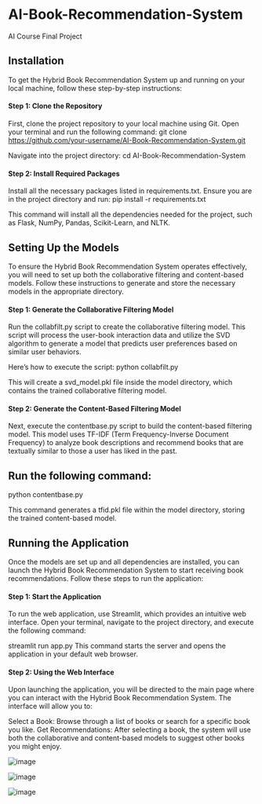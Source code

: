 # AI-Book-Recommendation-System
AI Course Final Project 

## Installation
To get the Hybrid Book Recommendation System up and running on your local machine, follow these step-by-step instructions:

#### Step 1: Clone the Repository
First, clone the project repository to your local machine using Git. Open your terminal and run the 
following command:
git clone https://github.com/your-username/AI-Book-Recommendation-System.git

Navigate into the project directory:
cd AI-Book-Recommendation-System

#### Step 2: Install Required Packages
Install all the necessary packages listed in requirements.txt. Ensure you are in the project directory and run:
pip install -r requirements.txt

This command will install all the dependencies needed for the project, such as Flask, NumPy, Pandas, Scikit-Learn, and NLTK.

## Setting Up the Models
To ensure the Hybrid Book Recommendation System operates effectively, you will need to set up both the collaborative filtering and content-based models. Follow these instructions to generate and store the necessary models in the appropriate directory.

#### Step 1: Generate the Collaborative Filtering Model
Run the collabfilt.py script to create the collaborative filtering model. This script will process the user-book interaction data and utilize the SVD algorithm to generate a model that predicts user preferences based on similar user behaviors. 

Here’s how to execute the script:
python collabfilt.py

This will create a svd_model.pkl file inside the model directory, which contains the trained collaborative filtering model.

#### Step 2: Generate the Content-Based Filtering Model
Next, execute the contentbase.py script to build the content-based filtering model. This model uses TF-IDF (Term Frequency-Inverse Document Frequency) to analyze book descriptions and recommend books that are textually similar to those a user has liked in the past. 

## Run the following command:
python contentbase.py

This command generates a tfid.pkl file within the model directory, storing the trained content-based model.

## Running the Application
Once the models are set up and all dependencies are installed, you can launch the Hybrid Book Recommendation System to start receiving book recommendations. Follow these steps to run the application:

#### Step 1: Start the Application
To run the web application, use Streamlit, which provides an intuitive web interface. Open your terminal, navigate to the project directory, and execute the following command:

streamlit run app.py
This command starts the server and opens the application in your default web browser.

#### Step 2: Using the Web Interface
Upon launching the application, you will be directed to the main page where you can interact with the Hybrid Book Recommendation System. The interface will allow you to:

Select a Book: Browse through a list of books or search for a specific book you like.
Get Recommendations: After selecting a book, the system will use both the collaborative and content-based models to suggest other books you might enjoy.

![image](https://github.com/jorgetyrakowski/AI-Book-Recommendation-System/assets/88347278/620ac8b3-083d-45d5-a570-4bfdc7d47b68)

![image](https://github.com/jorgetyrakowski/AI-Book-Recommendation-System/assets/88347278/e8b0256c-a6d0-4a39-aefc-86274ef255f5)

![image](https://github.com/jorgetyrakowski/AI-Book-Recommendation-System/assets/88347278/e4d69562-02d6-4f5f-b160-a86967a08e20)


